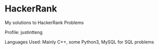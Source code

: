 # HackerRank
My solutions to HackerRank Problems

Profile: justintteng

Languages Used: Mainly C++, some Python3, MySQL for SQL problems
